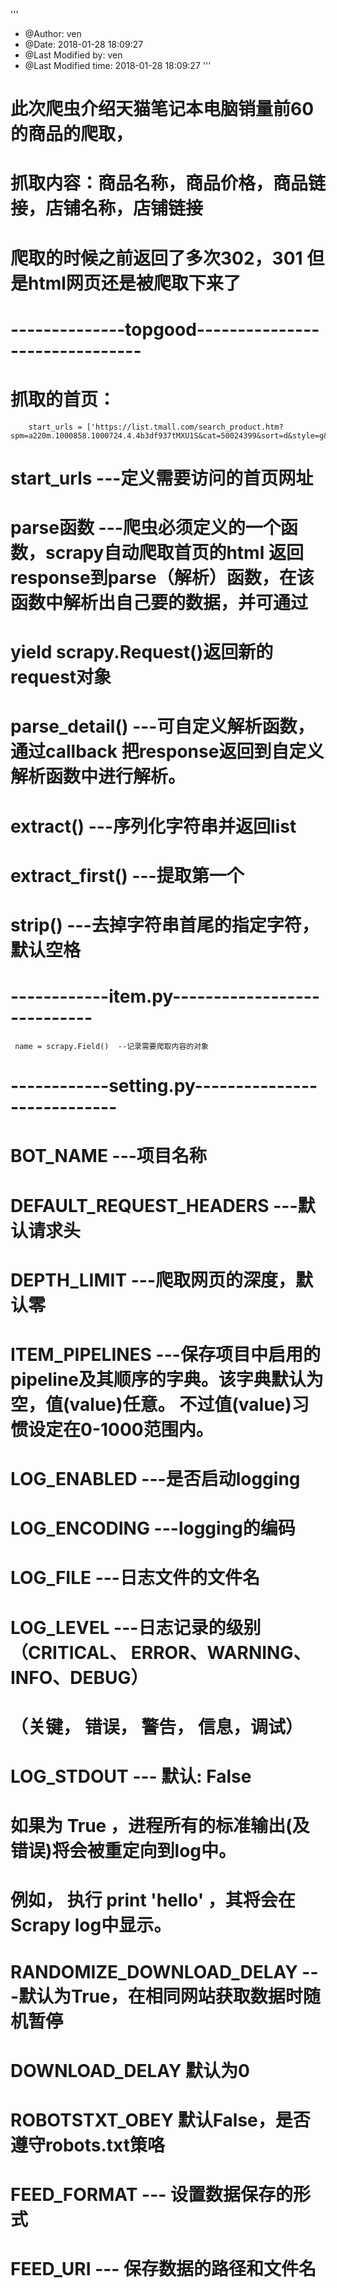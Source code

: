 '''
 * @Author: ven 
 * @Date: 2018-01-28 18:09:27 
 * @Last Modified by:   ven 
 * @Last Modified time: 2018-01-28 18:09:27 
 '''
# 此次爬虫介绍天猫笔记本电脑销量前60的商品的爬取，
# 抓取内容：商品名称，商品价格，商品链接，店铺名称，店铺链接
# 爬取的时候之前返回了多次302，301  但是html网页还是被爬取下来了

# --------------topgood-------------------------------
# 抓取的首页：
        start_urls = ['https://list.tmall.com/search_product.htm?spm=a220m.1000858.1000724.4.4b3df937tMXU1S&cat=50024399&sort=d&style=g&active=1&industryCatId=50024399&theme=663']

# start_urls   ---定义需要访问的首页网址
# parse函数    ---爬虫必须定义的一个函数，scrapy自动爬取首页的html 返回response到parse（解析）函数，在该函数中解析出自己要的数据，并可通过
#                 yield scrapy.Request()返回新的request对象
# parse_detail()   ---可自定义解析函数，通过callback 把response返回到自定义解析函数中进行解析。
# extract()   ---序列化字符串并返回list
# extract_first()   ---提取第一个
# strip()  ---去掉字符串首尾的指定字符，默认空格

# ------------item.py----------------------------
     name = scrapy.Field()  --记录需要爬取内容的对象

# ------------setting.py----------------------------
# BOT_NAME   ---项目名称
# DEFAULT_REQUEST_HEADERS   ---默认请求头
# DEPTH_LIMIT   ---爬取网页的深度，默认零
# ITEM_PIPELINES   ---保存项目中启用的pipeline及其顺序的字典。该字典默认为空，值(value)任意。 不过值(value)习惯设定在0-1000范围内。

# LOG_ENABLED   ---是否启动logging
# LOG_ENCODING   ---logging的编码
# LOG_FILE   ---日志文件的文件名
# LOG_LEVEL   ---日志记录的级别   （CRITICAL、 ERROR、WARNING、INFO、DEBUG）
#                                （关键，     错误， 警告，    信息，调试）
# LOG_STDOUT   --- 默认: False
#               如果为 True ，进程所有的标准输出(及错误)将会被重定向到log中。
#               例如， 执行 print 'hello' ，其将会在Scrapy log中显示。
# RANDOMIZE_DOWNLOAD_DELAY   ---默认为True，在相同网站获取数据时随机暂停
#                               DOWNLOAD_DELAY  默认为0
# ROBOTSTXT_OBEY  默认False，是否遵守robots.txt策咯
# FEED_FORMAT   --- 设置数据保存的形式
# FEED_URI   --- 保存数据的路径和文件名
